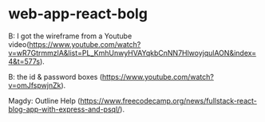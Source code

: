 # web-app-react-bolg


B: I got the wireframe from a Youtube video(https://www.youtube.com/watch?v=wR7GtrmmzlA&list=PL_KmhUnwyHVAYqkbCnNN7HlwoyjqulAON&index=4&t=577s).

B: the id & password boxes (https://www.youtube.com/watch?v=omJfspwjnZk).

Magdy: Outline Help (https://www.freecodecamp.org/news/fullstack-react-blog-app-with-express-and-psql/).